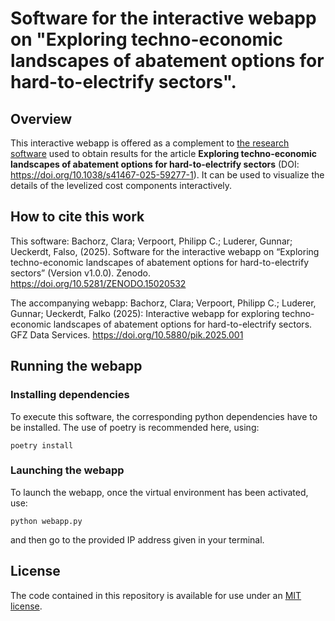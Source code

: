 # Software for the interactive webapp on "Exploring techno-economic landscapes of abatement options for hard-to-electrify sectors".
## Overview
This interactive webapp is offered as a complement to [the research software](https://github.com/clarabachorz/mapping-hte-sectors) used to obtain results for the article **Exploring techno-economic landscapes of abatement options for hard-to-electrify sectors** (DOI: https://doi.org/10.1038/s41467-025-59277-1). It can be used to visualize the details of the levelized cost components interactively.


## How to cite this work

This software: Bachorz, Clara; Verpoort, Philipp C.; Luderer, Gunnar; Ueckerdt, Falso, (2025). Software for the interactive webapp on “Exploring techno-economic landscapes of abatement options for hard-to-electrify sectors” (Version v1.0.0). Zenodo. https://doi.org/10.5281/ZENODO.15020532

The accompanying webapp: Bachorz, Clara; Verpoort, Philipp C.; Luderer, Gunnar; Ueckerdt, Falko (2025): Interactive webapp for exploring techno-economic landscapes of abatement options for hard-to-electrify sectors. GFZ Data Services. https://doi.org/10.5880/pik.2025.001

## Running the webapp


### Installing dependencies

To execute this software, the corresponding python dependencies have to be installed. The use of poetry is recommended here, using:

```
poetry install
```

### Launching the webapp

To launch the webapp, once the virtual environment has been activated, use:

```
python webapp.py
```

and then go to the provided IP address given in your terminal.


## License
The code contained in this repository is available for use under an [MIT license](https://opensource.org/license/mit).
